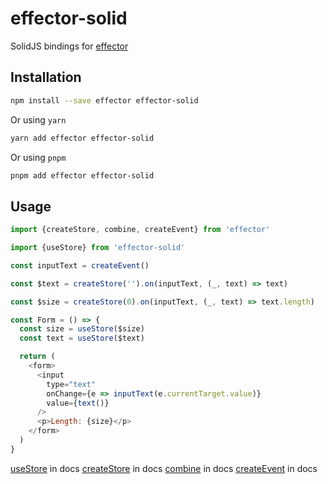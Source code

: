 # effector-solid

SolidJS bindings for [effector](https://www.npmjs.com/package/effector)

## Installation

```bash
npm install --save effector effector-solid
```

Or using `yarn`

```bash
yarn add effector effector-solid
```

Or using `pnpm`

```bash
pnpm add effector effector-solid
```

## Usage

```js
import {createStore, combine, createEvent} from 'effector'

import {useStore} from 'effector-solid'

const inputText = createEvent()

const $text = createStore('').on(inputText, (_, text) => text)

const $size = createStore(0).on(inputText, (_, text) => text.length)

const Form = () => {
  const size = useStore($size)
  const text = useStore($text)

  return (
    <form>
      <input
        type="text"
        onChange={e => inputText(e.currentTarget.value)}
        value={text()}
      />
      <p>Length: {size}</p>
    </form>
  )
}
```

[useStore](https://effector.dev/docs/api/effector-solid/useStore) in docs
[createStore](https://effector.dev/docs/api/effector/createStore) in docs
[combine](https://effector.dev/docs/api/effector/combine) in docs
[createEvent](https://effector.dev/docs/api/effector/createEvent) in docs

